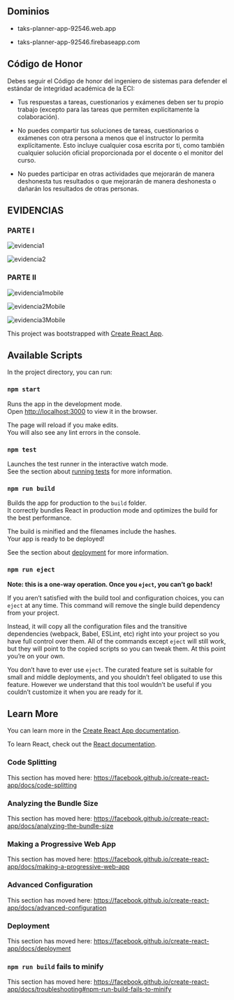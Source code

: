 ## Dominios

 * taks-planner-app-92546.web.app

 * taks-planner-app-92546.firebaseapp.com

## Código de Honor

Debes seguir el Código de honor del ingeniero de sistemas para defender el estándar de integridad académica de la ECI:

  * Tus respuestas a tareas, cuestionarios y exámenes deben ser tu propio trabajo (excepto para las tareas que permiten explícitamente la colaboración).

  * No puedes compartir tus soluciones de tareas, cuestionarios o exámenes con otra persona a menos que el instructor lo permita explícitamente. Esto incluye  cualquier cosa escrita por ti, como también cualquier solución oficial proporcionada por el docente o el monitor del curso.

  * No puedes participar en otras actividades que mejorarán de manera deshonesta tus resultados o que mejorarán de manera deshonesta o dañarán los resultados de otras personas.
  
 
 
## EVIDENCIAS

### PARTE I

![evidencia1](https://github.com/villate13/IETI-lab05-TaskPlannerPWA/blob/lab05/src/img/lab05-navegador-login.png)

![evidencia2](https://github.com/villate13/IETI-lab05-TaskPlannerPWA/blob/lab05/src/img/lab05-navegador-home.png)

### PARTE II

![evidencia1mobile](https://github.com/villate13/IETI-lab05-TaskPlannerPWA/blob/lab05/src/img/lab05-mobile-1.jpeg)

![evidencia2Mobile](https://github.com/villate13/IETI-lab05-TaskPlannerPWA/blob/lab05/src/img/lab05-mobile-2.jpeg)

![evidencia3Mobile](https://github.com/villate13/IETI-lab05-TaskPlannerPWA/blob/lab05/src/img/lab05-mobile-3.jpeg)







This project was bootstrapped with [Create React App](https://github.com/facebook/create-react-app).

## Available Scripts

In the project directory, you can run:

### `npm start`

Runs the app in the development mode.<br />
Open [http://localhost:3000](http://localhost:3000) to view it in the browser.

The page will reload if you make edits.<br />
You will also see any lint errors in the console.

### `npm test`

Launches the test runner in the interactive watch mode.<br />
See the section about [running tests](https://facebook.github.io/create-react-app/docs/running-tests) for more information.

### `npm run build`

Builds the app for production to the `build` folder.<br />
It correctly bundles React in production mode and optimizes the build for the best performance.

The build is minified and the filenames include the hashes.<br />
Your app is ready to be deployed!

See the section about [deployment](https://facebook.github.io/create-react-app/docs/deployment) for more information.

### `npm run eject`

**Note: this is a one-way operation. Once you `eject`, you can’t go back!**

If you aren’t satisfied with the build tool and configuration choices, you can `eject` at any time. This command will remove the single build dependency from your project.

Instead, it will copy all the configuration files and the transitive dependencies (webpack, Babel, ESLint, etc) right into your project so you have full control over them. All of the commands except `eject` will still work, but they will point to the copied scripts so you can tweak them. At this point you’re on your own.

You don’t have to ever use `eject`. The curated feature set is suitable for small and middle deployments, and you shouldn’t feel obligated to use this feature. However we understand that this tool wouldn’t be useful if you couldn’t customize it when you are ready for it.

## Learn More

You can learn more in the [Create React App documentation](https://facebook.github.io/create-react-app/docs/getting-started).

To learn React, check out the [React documentation](https://reactjs.org/).

### Code Splitting

This section has moved here: https://facebook.github.io/create-react-app/docs/code-splitting

### Analyzing the Bundle Size

This section has moved here: https://facebook.github.io/create-react-app/docs/analyzing-the-bundle-size

### Making a Progressive Web App

This section has moved here: https://facebook.github.io/create-react-app/docs/making-a-progressive-web-app

### Advanced Configuration

This section has moved here: https://facebook.github.io/create-react-app/docs/advanced-configuration

### Deployment

This section has moved here: https://facebook.github.io/create-react-app/docs/deployment

### `npm run build` fails to minify

This section has moved here: https://facebook.github.io/create-react-app/docs/troubleshooting#npm-run-build-fails-to-minify
